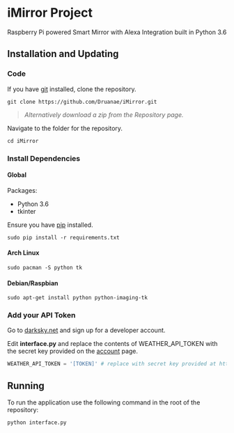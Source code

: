 # iMirror Project
Raspberry Pi powered Smart Mirror with Alexa Integration built in Python 3.6

## Installation and Updating
### Code
If you have [git](https://git-scn.com/book/en/v2/Getting-Started-Installing-Git) installed, clone the repository.
```
git clone https://github.com/Druanae/iMirror.git
```

> _Alternatively download a zip from the Repository page._

Navigate to the folder for the repository.
```
cd iMirror
```

### Install Dependencies
#### Global
Packages:
* Python 3.6
* tkinter

Ensure you have [pip](https://pip.pypa.io/en/stable/installing/) installed.
```
sudo pip install -r requirements.txt
```

#### Arch Linux
```
sudo pacman -S python tk
```

#### Debian/Raspbian
```
sudo apt-get install python python-imaging-tk
```

### Add your API Token
Go to [darksky.net](https://darksky.net/dev/) and sign up for a developer account.

Edit **interface.py** and replace the contents of WEATHER_API_TOKEN with the secret key provided on the [account](https://darksky.net/dev/account/) page.
```python
WEATHER_API_TOKEN = '[TOKEN]' # replace with secret key provided at https://darksky.net/dev/account/
```

## Running
To run the application use the following command in the root of the repository:
```
python interface.py
```
